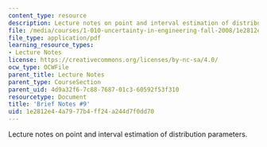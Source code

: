 ```yaml
---
content_type: resource
description: Lecture notes on point and interval estimation of distribution parameters.
file: /media/courses/1-010-uncertainty-in-engineering-fall-2008/1e2812e44a7977b4ff24a244d7f0dd70_notes_09.pdf
file_type: application/pdf
learning_resource_types:
- Lecture Notes
license: https://creativecommons.org/licenses/by-nc-sa/4.0/
ocw_type: OCWFile
parent_title: Lecture Notes
parent_type: CourseSection
parent_uid: 4d9a32f6-7c88-7687-01c3-60592f53f310
resourcetype: Document
title: 'Brief Notes #9'
uid: 1e2812e4-4a79-77b4-ff24-a244d7f0dd70
---
```

Lecture notes on point and interval estimation of distribution parameters.